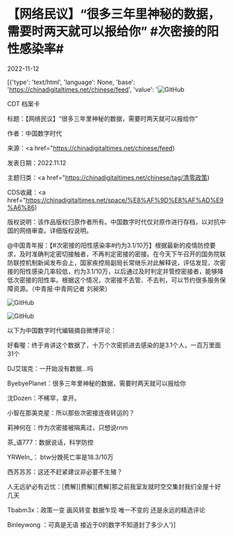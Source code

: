 # 【网络民议】“很多三年里神秘的数据，需要时两天就可以报给你” #次密接的阳性感染率#

2022-11-12

[{'type': 'text/html', 'language': None, 'base': 'https://chinadigitaltimes.net/chinese/feed', 'value': '![GitHub](https://chinadigitaltimes.net/chinese/files/2022/11/Screen-Shot-2022-11-12-at-8.59.31-AM-768x501.png)

CDT 档案卡

标题：【网络民议】“很多三年里神秘的数据，需要时两天就可以报给你”

作者：中国数字时代

来源：<a href="https://chinadigitaltimes.net/chinese/feed)

发表日期：2022.11.12

主题归类：<a href="https://chinadigitaltimes.net/chinese/tag/清零政策)

CDS收藏：<a href="https://chinadigitaltimes.net/space/%E8%AF%9D%E8%AF%AD%E9%A6%86)

版权说明：该作品版权归原作者所有。中国数字时代仅对原作进行存档，以对抗中国的网络审查。详细版权说明。





@中国青年报：【#次密接的阳性感染率#约为3.1/10万】根据最新的疫情防控要求，及时准确判定密切接触者，不再判定密接的密接。在今天下午召开的国务院联防联控机制新闻发布会上，国家疾控局副局长常继乐对此解释说，评估发现，次密接的阳性感染几率较低，约为3.1/10万，以后通过及时判定并管控密接者，能够降低次密接的阳性率。根据这个情况，次密接不去管、不去判，可以节约很多服务保障资源。（中青报·中青网记者 刘昶荣）

![GitHub](https://chinadigitaltimes.net/chinese/files/2022/11/Screen-Shot-2022-11-12-at-8.42.05-AM.png)

![GitHub](https://chinadigitaltimes.net/chinese/files/2022/11/mijie.png)

以下为中国数字时代编辑摘自微博评论：



好看喔：终于肯讲这个数据了，十万个次密抓进去感染的是3.1个人，一百万里面31个

DJ艾瑞克：一开始没有数据…吗

ByebyePlanet：很多三年里神秘的数据，需要时两天就可以报给你

沈Dozen：不稀罕，拿开。

小智在那美克星：所以那些次密接连夜转运的？

莉神何在：作为次密接被隔离过，只想说rnm

茶_语777：数据说话，科学防控

YRWeIn_： btw分娩死亡率是18.3/10万

西苏苏苏：这还不赶紧建议非必要不生殖？

人无远驴必有近忧：[费解][费解][费解]那之前我室友就时空交集封我们全屋十好几天

Tbabm3x：政策一变 画风转变 数据乍现 唯一不变的 还是永远的精选评论

Binleywong ：可真是无语 接近于0的数字不知道封了多少人'}]